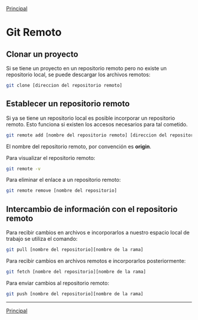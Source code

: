 [Principal](https://github.com/UNAH-SISTEMAS/2018-1PAC-IS410)

# Git Remoto
## Clonar un proyecto
Si se tiene un proyecto en un repositorio remoto pero no existe un repositorio local, se puede descargar los archivos remotos:
```bash
git clone [direccion del repositorio remoto]
```
## Establecer un repositorio remoto
Si ya se tiene un repositorio local es posible incorporar un repositorio remoto. Esto funciona si existen los accesos necesarios para tal cometido.
```bash
git remote add [nombre del repositorio remoto] [direccion del repositorio remoto]
```
El nombre del repositorio remoto, por convención es **origin**.

Para visualizar el repositorio remoto:
```bash
git remote -v
```

Para eliminar el enlace a un repositorio remoto:
```bash
git remote remove [nombre del repositorio]
```

## Intercambio de información con el repositorio remoto

Para recibir cambios en archivos e incorporarlos a nuestro espacio local de trabajo se utiliza el comando:
```bash
git pull [nombre del repositorio][nombre de la rama]
```

Para recibir cambios en archivos remotos e incorporarlos posteriormente:
```bash
git fetch [nombre del repositorio][nombre de la rama]
```

Para enviar cambios al repositorio remoto:
```bash
git push [nombre del repositorio][nombre de la rama]
```

---
[Principal](https://github.com/UNAH-SISTEMAS/2018-1PAC-IS410)